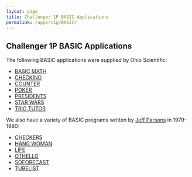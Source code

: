 ```yaml
---
layout: page
title: Challenger 1P BASIC Applications
permalink: /apps/c1p/BASIC/
---
```


Challenger 1P BASIC Applications
---

The following BASIC applications were supplied by Ohio Scientific:

- [BASIC MATH](OSI/MATH.BAS)
- [CHECKING](OSI/CHECKING.bas)
- [COUNTER](OSI/COUNTER.BAS)
- [POKER](OSI/POKER.BAS)
- [PRESIDENTS](OSI/PRESIDENTS.BAS)
- [STAR WARS](OSI/STARWARS.BAS)
- [TRIG TUTOR](OSI/TRIGTUTOR.BAS)

We also have a variety of BASIC programs written by [Jeff Parsons](https://twitter.com/jeffpar) in 1979-1980:

- [CHECKERS](jeffpar/CHECKERS.BAS)
- [HANG WOMAN](jeffpar/HANGWOMAN.BAS)
- [LIFE](jeffpar/LIFE.BAS)
- [OTHELLO](jeffpar/OTHELLO.BAS)
- [SOFORECAST](jeffpar/SOFORECAST.BAS)
- [TUBELIST](jeffpar/TUBELIST.BAS)
